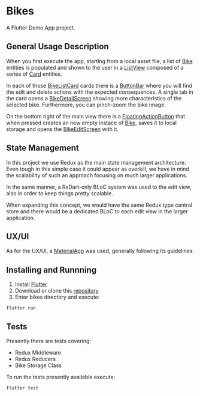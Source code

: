 # Bikes

A Flutter Demo App project.

## General Usage Description

When you first execute the app, starting from a local asset file, a list of [Bike](./lib/src/model/bike_model.dart) entities is populated and shown to the user in a [ListView](https://api.flutter.dev/flutter/widgets/ListView-class.html) composed of a series of [Card](https://api.flutter.dev/flutter/material/Card-class.html) entities.

In each of those [BikeListCard](./lib/src/widgets/cards/bike_list_card.dart) cards there is a [ButtonBar](https://api.flutter.dev/flutter/material/ButtonBar-class.html) where you will find the edit and delete actions with the expected consequences. A single tab in the card opens a [BikeDetailScreen](./lib/src/screens/bike_detail_screen.dart) showing more characteristics of the selected bike. Furthermore, you can pinch-zoom the bike image.

On the bottom right of the main view there is a [FloatingActionButton](https://api.flutter.dev/flutter/material/FloatingActionButton-class.html) that when pressed creates an new empty instace of [Bike](./lib/src/model/bike_model.dart), saves it to local storage and opens the [BikeEditScreen](./lib/src/screens/bike_edit_screen.dart) with it.

## State Management

In this project we use Redux as the main state management architecture. Even tough in this simple case it could appear as overkill, we have in mind the scalability of such an approach focusing on much larger applications.

In the same manner, a RxDart-only BLoC system was used to the edit view, also in order to keep things pretty scalable.

When expanding this concept, we would have the same Redux type central store and there would be a dedicated BLoC to each edit view in the larger application.


## UX/UI

As for the UX/UI, a [MaterialApp](https://api.flutter.dev/flutter/material/MaterialApp-class.html) was used, generally following its guidelines.


## Installing and Runnning

1. Install [Flutter](https://flutter.dev/docs/get-started/install)
2. Download or clone this [repository](https://github.com/jorgercg/bikes.git)
3. Enter bikes directory and execute:
```
flutter run
```


## Tests

Presently there are tests covering:
  * Redux Middleware
  * Redux Reducers
  * Bike Storage Class

To run the tests presently available execute:
```
flutter test
```


